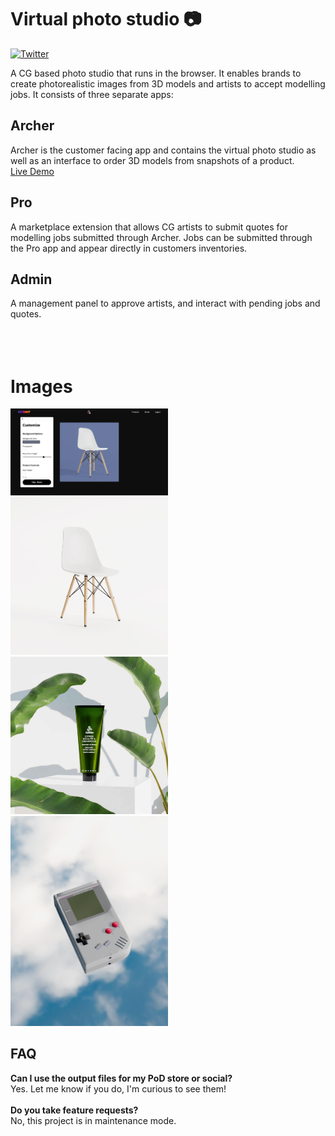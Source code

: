 # Virtual photo studio :camera:

[![Twitter](https://img.shields.io/twitter/url?url=https%3A%2F%2Fgithub.com%2Fmaxibenner%2Fmerch)](https://twitter.com/intent/tweet?text=Wow:&url=https%3A%2F%2Fgithub.com%2Fmaxibenner%2Farcher)

A CG based photo studio that runs in the browser. It enables brands to create photorealistic images from 3D models and artists to accept modelling jobs. It consists of three separate apps:

## Archer
Archer is the customer facing app and contains the virtual photo studio as well as an interface to order 3D models from snapshots of a product. 
<br/>
[Live Demo](https://archer.fotura.co)

## Pro
A marketplace extension that allows CG artists to submit quotes for modelling jobs submitted through Archer. Jobs can be submitted through the Pro app and appear directly in customers inventories.

## Admin
A management panel to approve artists, and interact with pending jobs and quotes.
<br />
<br />
<br />
<br />
# Images
<img src="./tool.jpg" width="50%">
<img src="./archer/images/scenes/ecom.jpg" width="50%">
<img src="./archer/images/scenes/ecom-leaves.jpg" width="50%">
<img src="./archer/images/scenes/ecom-cloud_walker.png" width="50%">

## FAQ

**Can I use the output files for my PoD store or social?**
<br />
Yes. Let me know if you do, I'm curious to see them!
<br />
<br />
**Do you take feature requests?**
<br />
No, this project is in maintenance mode.
